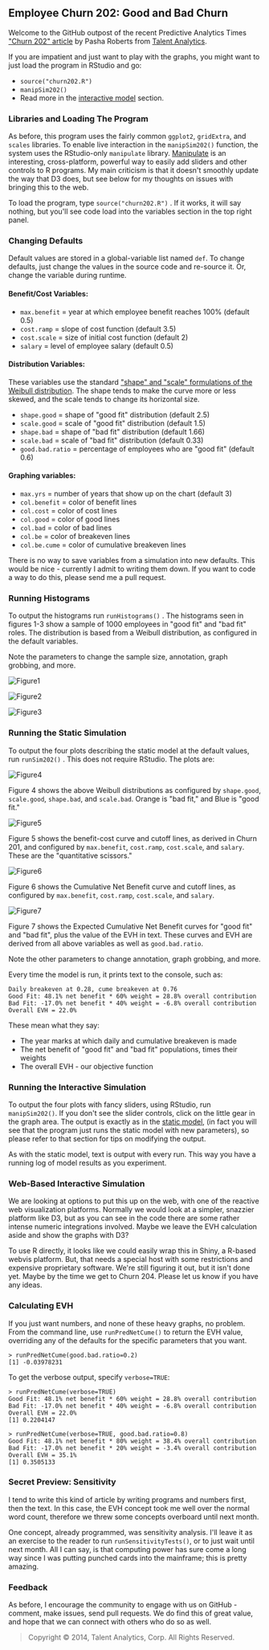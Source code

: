 ## Employee Churn 202: Good and Bad Churn

Welcome to the GitHub outpost of the recent Predictive Analytics Times ["Churn 202" article][patimes] by Pasha Roberts from [Talent Analytics][ta].

If you are impatient and just want to play with the graphs, you might want to just load the program in RStudio and go:

- `source("churn202.R")` 
- `manipSim202()`
- Read more in the [interactive model](#running-the-interactive-simulation) section.

### Libraries and Loading The Program
As before, this program uses the fairly common `ggplot2`, `gridExtra`, and `scales` libraries.
To enable live interaction in the `manipSim202()` function, the system uses the RStudio-only `manipulate` library.
[Manipulate][manip] is an interesting, cross-platform, powerful way to easily add sliders and other controls to R programs.
My main criticism is that it doesn't smoothly update the way that D3 does, but see below for my thoughts on issues with bringing this to the web.

To load the program, type `source("churn202.R")` .
If it works, it will say nothing, but you'll see code load into the variables section in the top right panel.

### Changing Defaults

Default values are stored in a global-variable list named `def`.
To change defaults, just change the values in the source code and re-source it.
Or, change the variable during runtime.

#### Benefit/Cost Variables:

- `max.benefit` = year at which employee benefit reaches 100% (default 0.5)
- `cost.ramp` = slope of cost function (default 3.5)
- `cost.scale` = size of initial cost function (default 2)
- `salary` = level of employee salary (default 0.5)

#### Distribution Variables:

These variables use the standard ["shape" and "scale" formulations of the Weibull distribution][weibull].
The shape tends to make the curve more or less skewed, and the scale tends to change its horizontal size.

- `shape.good` = shape of "good fit" distribution (default 2.5)
- `scale.good` = scale of "good fit" distribution (default 1.5)
- `shape.bad` = shape of "bad fit" distribution (default 1.66)
- `scale.bad` = scale of "bad fit" distribution (default 0.33)
- `good.bad.ratio` = percentage of employees who are "good fit" (default 0.6)

#### Graphing variables:

- `max.yrs` = number of years that show up on the chart (default 3)
- `col.benefit` = color of benefit lines
- `col.cost` = color of cost lines
- `col.good` = color of good lines
- `col.bad` = color of bad lines
- `col.be` = color of breakeven lines
- `col.be.cume` = color of cumulative breakeven lines

There is no way to save variables from a simulation into new defaults.
This would be nice - currently I admit to writing them down.
If you want to code a way to do this, please send me a pull request.

### Running Histograms

To output the histograms run `runHistograms()` .
The histograms seen in figures 1-3 show a sample of 1000 employees in "good fit" and "bad fit" roles.
The distribution is based from a Weibull distribution, as configured in the default variables.

Note the parameters to change the sample size, annotation, graph grobbing, and more.

![Figure1][]

![Figure2][]

![Figure3][]

### Running the Static Simulation

To output the four plots describing the static model at the default values, run `runSim202()` .
This does not require RStudio.
The plots are:

![Figure4][]

Figure 4 shows the above Weibull distributions as configured by `shape.good`, `scale.good`, `shape.bad`, and `scale.bad`.  Orange is "bad fit," and Blue is "good fit."

![Figure5][]

Figure 5 shows the benefit-cost curve and cutoff lines, as derived in Churn 201, and configured by `max.benefit`, `cost.ramp`, `cost.scale`, and `salary`.  These are the "quantitative scissors."

![Figure6][]

Figure 6 shows the Cumulative Net Benefit curve and cutoff lines, as configured by `max.benefit`, `cost.ramp`, `cost.scale`, and `salary`.

![Figure7][]

Figure 7 shows the Expected Cumulative Net Benefit curves for "good fit" and "bad fit", plus the value of the EVH in text.  These curves and EVH are derived from all above variables as well as `good.bad.ratio`.

Note the other parameters to change annotation, graph grobbing, and more.

Every time the model is run, it prints text to the console, such as:

	Daily breakeven at 0.28, cume breakeven at 0.76
	Good Fit: 48.1% net benefit * 60% weight = 28.8% overall contribution
	Bad Fit: -17.0% net benefit * 40% weight = -6.8% overall contribution
	Overall EVH = 22.0%

These mean what they say: 

- The year marks at which daily and cumulative breakeven is made
- The net benefit of "good fit" and "bad fit" populations, times their weights
- The overall EVH - our objective function


### Running the Interactive Simulation

To output the four plots with fancy sliders, using RStudio, run `manipSim202()`.
If you don't see the slider controls, click on the little gear in the graph area.
The output is exactly as in the [static model](#running-the-static-simulation), (in fact you will see that the program just runs the static model with new parameters), so please refer to that section for tips on modifying the output.

As with the static model, text is output with every run.
This way you have a running log of model results as you experiment.

### Web-Based Interactive Simulation

We are looking at options to put this up on the web, with one of the reactive web visualization platforms.
Normally we would look at a simpler, snazzier platform like D3, but as you can see in the code there are some rather intense numeric integrations involved.
Maybe we leave the EVH calculation aside and show the graphs with D3?

To use R directly, it looks like we could easily wrap this in Shiny, a R-based webvis platform.
But, that needs a special host with some restrictions and expensive proprietary software.
We're still figuring it out, but it isn't done yet.
Maybe by the time we get to Churn 204.
Please let us know if you have any ideas.

### Calculating EVH
If you just want numbers, and none of these heavy graphs, no problem.
From the command line, use `runPredNetCume()` to return the EVH value, overriding any of the defaults for the specific parameters that you want.

	> runPredNetCume(good.bad.ratio=0.2)
	[1] -0.03978231

To get the verbose output, specify `verbose=TRUE`:

	> runPredNetCume(verbose=TRUE)
	Good Fit: 48.1% net benefit * 60% weight = 28.8% overall contribution
	Bad Fit: -17.0% net benefit * 40% weight = -6.8% overall contribution
	Overall EVH = 22.0%
	[1] 0.2204147

	> runPredNetCume(verbose=TRUE, good.bad.ratio=0.8)
	Good Fit: 48.1% net benefit * 80% weight = 38.4% overall contribution
	Bad Fit: -17.0% net benefit * 20% weight = -3.4% overall contribution
	Overall EVH = 35.1%
	[1] 0.3505133


### Secret Preview: Sensitivity

I tend to write this kind of article by writing programs and numbers first, then the text.
In this case, the EVH concept took me well over the normal word count, therefore we threw some concepts overboard until next month.

One concept, already programmed, was sensitivity analysis.
I'll leave it as an exercise to the reader to run `runSensitivityTests()`, or to just wait until next month.
All I can say, is that computing power has sure come a long way since I was putting punched cards into the mainframe; this is pretty amazing.


### Feedback

As before, I encourage the community to engage with us on GitHub - comment, make issues, send pull requests.
We do find this of great value, and hope that we can connect with others who do so as well.

> Copyright &copy; 2014, Talent Analytics, Corp.  All Rights Reserved.

[patimes]: http://www.predictiveanalyticsworld.com/patimes/employee-churn-201-calculating-employee-value/
[ta]: http://www.talentanalytics.com

[manip]: http://www.rstudio.com/ide/docs/advanced/manipulate
[weibull]: http://www.weibull.com/hotwire/issue14/relbasics14.htm

[Figure1]: plots/pat202_fig1.png
[Figure2]: plots/pat202_fig2.png
[Figure3]: plots/pat202_fig3.png
[Figure4]: plots/pat202_fig4.png
[Figure5]: plots/pat202_fig5.png
[Figure6]: plots/pat202_fig6.png
[Figure7]: plots/pat202_fig7.png

